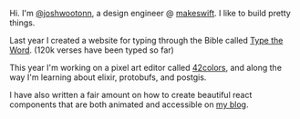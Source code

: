Hi. I'm [@joshwootonn](https://x.com/JoshWootonn), a design engineer @ [makeswift](https://makeswift.com). I like to build pretty things. 

Last year I created a website for typing through the Bible called [Type the Word](https://typetheword.site). (120k verses have been typed so far)

This year I'm working on a pixel art editor called [42colors](https://42colors.com), and along the way I'm learning about elixir, protobufs, and postgis. 

I have also written a fair amount on how to create beautiful react components that are both animated and accessible on [my blog](https://joshuawootonn.com).

<!--
**joshuawootonn/joshuawootonn** is a ✨ _special_ ✨ repository because its `README.md` (this file) appears on your GitHub profile.

Here are some ideas to get you started:

- 🔭 I’m currently working on ...
- 🌱 I’m currently learning ...
- 👯 I’m looking to collaborate on ...
- 🤔 I’m looking for help with ...
- 💬 Ask me about ...
- 📫 How to reach me: ...
- 😄 Pronouns: ...
- ⚡ Fun fact: ...
-->
